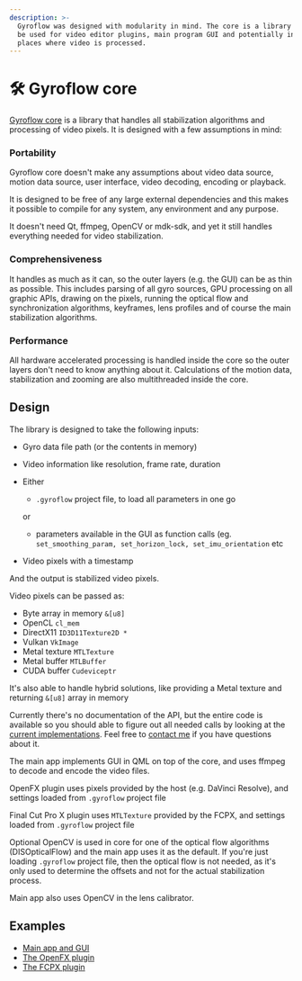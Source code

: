 ```yaml
---
description: >-
  Gyroflow was designed with modularity in mind. The core is a library that can
  be used for video editor plugins, main program GUI and potentially in other
  places where video is processed.
---
```


# 🛠 Gyroflow core

[Gyroflow core](https://github.com/gyroflow/gyroflow/tree/master/src/core) is a library that handles all stabilization algorithms and processing of video pixels. It is designed with a few assumptions in mind:

### **Portability**

Gyroflow core doesn't make any assumptions about video data source, motion data source, user interface, video decoding, encoding or playback.

It is designed to be free of any large external dependencies and this makes it possible to compile  for any system, any environment and any purpose.

It doesn't need Qt, ffmpeg, OpenCV or mdk-sdk, and yet it still handles everything needed for video stabilization.

### Comprehensiveness

It handles as much as it can, so the outer layers (e.g. the GUI) can be as thin as possible. This includes parsing of all gyro sources, GPU processing on all graphic APIs, drawing on the pixels, running the optical flow and synchronization algorithms, keyframes, lens profiles and of course the main stabilization algorithms.

### Performance

All hardware accelerated processing is handled inside the core so the outer layers don't need to know anything about it. Calculations of the motion data, stabilization and zooming are also multithreaded inside the core.

## Design

The library is designed to take the following inputs:

* Gyro data file path (or the contents in memory)
* Video information like resolution, frame rate, duration
*   Either&#x20;

    * `.gyroflow` project file, to load all parameters in one go

    or

    * parameters available in the GUI as function calls (eg. `set_smoothing_param, set_horizon_lock, set_imu_orientation` etc
* Video pixels with a timestamp

And the output is stabilized video pixels.

Video pixels can be passed as:&#x20;

* Byte array in memory `&[u8]`
* OpenCL `cl_mem`
* DirectX11 `ID3D11Texture2D *`
* Vulkan `VkImage`
* Metal texture `MTLTexture`
* Metal buffer `MTLBuffer`
* CUDA buffer `Cudeviceptr`

It's also able to handle hybrid solutions, like providing a Metal texture and returning `&[u8]` array in memory

Currently there's no documentation of the API, but the entire code is available so you should able to figure out all needed calls by looking at the [current implementations](gyroflow-core.md#examples). Feel free to [contact me](mailto:adrian@gyroflow.xyz) if you have questions about it.&#x20;

The main app implements GUI in QML on top of the core, and uses ffmpeg to decode and encode the video files.

OpenFX plugin uses pixels provided by the host (e.g. DaVinci Resolve), and settings loaded from `.gyroflow` project file

Final Cut Pro X plugin uses `MTLTexture` provided by the FCPX, and settings loaded from `.gyroflow` project file



Optional OpenCV is used in core for one of the optical flow algorithms (DISOpticalFlow) and the main app uses it as the default. If you're just loading `.gyroflow` project file, then the optical flow is not needed, as it's only used to determine the offsets and not for the actual stabilization process.

Main app also uses OpenCV in the lens calibrator.

## Examples

* [Main app and GUI](https://github.com/gyroflow/gyroflow/blob/master/src/controller.rs)
* [The OpenFX plugin ](https://github.com/gyroflow/gyroflow-ofx/blob/main/src/gyroflow.rs)
* [The FCPX plugin](https://github.com/latenitefilms/GyroflowToolbox/blob/main/Source/Frameworks/gyroflow/src/lib.rs)

